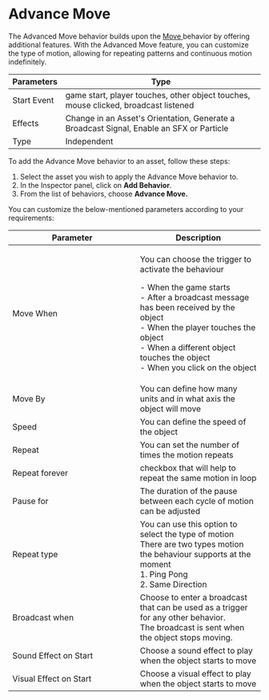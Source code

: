 # Advance Move

The Advanced Move behavior builds upon the [Move ](move.md)behavior by offering additional features. With the Advanced Move feature, you can customize the type of motion, allowing for repeating patterns and continuous motion indefinitely.

| Parameters  | Type                                                                                     |
| ----------- | ---------------------------------------------------------------------------------------- |
| Start Event | game start, player touches, other object touches, mouse clicked, broadcast listened      |
| Effects     | Change in an Asset's Orientation, Generate a Broadcast Signal, Enable an SFX or Particle |
| Type        | Independent                                                                              |

To add the Advance Move behavior to an asset, follow these steps:

1. Select the asset you wish to apply the  Advance Move behavior to.
2. In the Inspector panel, click on **Add Behavior**.
3. From the list of behaviors, choose **Advance Move.**

You can customize the below-mentioned parameters according to your requirements:

<table><thead><tr><th width="239">Parameter</th><th>Description</th></tr></thead><tbody><tr><td>Move When</td><td><p>You can choose the trigger to activate the behaviour </p><p>- When the game starts<br>- After a broadcast message has been received by the object<br>- When the player touches the object<br>- When a different object touches the object<br>- When you click on the object</p></td></tr><tr><td>Move By</td><td>You can define how many units and in what axis the object will move</td></tr><tr><td>Speed</td><td>You can define the speed of the object</td></tr><tr><td>Repeat</td><td>You can set the number of times the motion repeats</td></tr><tr><td>Repeat forever </td><td>checkbox that will help to repeat the same motion in loop</td></tr><tr><td>Pause for</td><td>The duration of the pause between each cycle of motion can be adjusted</td></tr><tr><td>Repeat type </td><td>You can use this option to select the type of motion<br>There are two types motion the behaviour supports at the moment <br>1. Ping Pong<br>2. Same Direction </td></tr><tr><td>Broadcast when</td><td>Choose to enter a broadcast that can be used as a trigger for any other behavior. <br>The broadcast is sent when the object stops moving.</td></tr><tr><td>Sound Effect on Start</td><td>Choose a sound effect to play when the object starts to move</td></tr><tr><td>Visual Effect on Start</td><td>Choose a visual effect to play when the object starts to move</td></tr></tbody></table>
